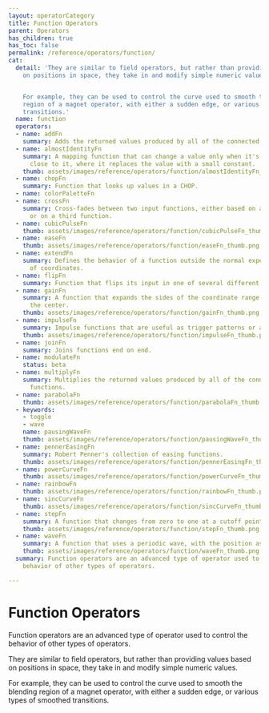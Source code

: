 ```yaml
---
layout: operatorCategory
title: Function Operators
parent: Operators
has_children: true
has_toc: false
permalink: /reference/operators/function/
cat:
  detail: 'They are similar to field operators, but rather than providing values based
    on positions in space, they take in and modify simple numeric values.


    For example, they can be used to control the curve used to smooth the blending
    region of a magnet operator, with either a sudden edge, or various types of smoothed
    transitions.'
  name: function
  operators:
  - name: addFn
    summary: Adds the returned values produced by all of the connected input functions.
  - name: almostIdentityFn
    summary: A mapping function that can change a value only when it's zero or very
      close to it, where it replaces the value with a small constant.
    thumb: assets/images/reference/operators/function/almostIdentityFn_thumb.png
  - name: chopFn
    summary: Function that looks up values in a CHOP.
  - name: colorPaletteFn
  - name: crossFn
    summary: Cross-fades between two input functions, either based on a parameter
      or on a third function.
  - name: cubicPulseFn
    thumb: assets/images/reference/operators/function/cubicPulseFn_thumb.png
  - name: easeFn
    thumb: assets/images/reference/operators/function/easeFn_thumb.png
  - name: extendFn
    summary: Defines the behavior of a function outside the normal expected range
      of coordinates.
  - name: flipFn
    summary: Function that flips its input in one of several different modes.
  - name: gainFn
    summary: A function that expands the sides of the coordinate range and compresses
      the center.
    thumb: assets/images/reference/operators/function/gainFn_thumb.png
  - name: impulseFn
    summary: Impulse functions that are useful as trigger patterns or animation envelopes.
    thumb: assets/images/reference/operators/function/impulseFn_thumb.png
  - name: joinFn
    summary: Joins functions end on end.
  - name: modulateFn
    status: beta
  - name: multiplyFn
    summary: Multiplies the returned values produced by all of the connected input
      functions.
  - name: parabolaFn
    thumb: assets/images/reference/operators/function/parabolaFn_thumb.png
  - keywords:
    - toggle
    - wave
    name: pausingWaveFn
    thumb: assets/images/reference/operators/function/pausingWaveFn_thumb.png
  - name: pennerEasingFn
    summary: Robert Penner's collection of easing functions.
    thumb: assets/images/reference/operators/function/pennerEasingFn_thumb.png
  - name: powerCurveFn
    thumb: assets/images/reference/operators/function/powerCurveFn_thumb.png
  - name: rainbowFn
    thumb: assets/images/reference/operators/function/rainbowFn_thumb.png
  - name: sincCurveFn
    thumb: assets/images/reference/operators/function/sincCurveFn_thumb.png
  - name: stepFn
    summary: A function that changes from zero to one at a cutoff point.
    thumb: assets/images/reference/operators/function/stepFn_thumb.png
  - name: waveFn
    summary: A function that uses a periodic wave, with the position as the parameter.
    thumb: assets/images/reference/operators/function/waveFn_thumb.png
  summary: Function operators are an advanced type of operator used to control the
    behavior of other types of operators.

---
```


# Function Operators

Function operators are an advanced type of operator used to control the behavior of other types of operators.

They are similar to field operators, but rather than providing values based on positions in space, they take in and modify simple numeric values.

For example, they can be used to control the curve used to smooth the blending region of a magnet operator, with either a sudden edge, or various types of smoothed transitions.
